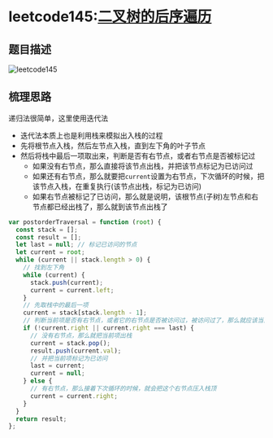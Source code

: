 # leetcode145:[二叉树的后序遍历](https://leetcode-cn.com/problems/binary-tree-postorder-traversal/)

## 题目描述

![leetcode145](https://blog-1256985533.cos.ap-nanjing.myqcloud.com/img/leetcode145_postorderTraversal.png)

## 梳理思路

递归法很简单，这里使用迭代法

- 迭代法本质上也是利用栈来模拟出入栈的过程
- 先将根节点入栈，然后左节点入栈，直到左下角的叶子节点
- 然后将栈中最后一项取出来，判断是否有右节点，或者右节点是否被标记过
  - 如果没有右节点，那么直接将该节点出栈，并把该节点标记为已访问过
  - 如果还有右节点，那么就要把`current`设置为右节点，下次循环的时候，把该节点入栈，在重复执行(该节点出栈，标记为已访问)
  - 如果右节点被标记了已访问，那么就是说明，该根节点(子树)左节点和右节点都已经出栈了，那么就到该节点出栈了

```javascript
var postorderTraversal = function (root) {
  const stack = [];
  const result = [];
  let last = null; // 标记已访问的节点
  let current = root;
  while (current || stack.length > 0) {
    // 找到左下角
    while (current) {
      stack.push(current);
      current = current.left;
    }
    // 先取栈中的最后一项
    current = stack[stack.length - 1];
    // 判断当前项是否有右节点，或者它的右节点是否被访问过，被访问过了，那么就应该当前节点出栈
    if (!current.right || current.right === last) {
      // 没有右节点，那么就把当前项出栈
      current = stack.pop();
      result.push(current.val);
      // 并把当前项标记为已访问
      last = current;
      current = null;
    } else {
      // 有右节点，那么接着下次循环的时候，就会把这个右节点压入栈顶
      current = current.right;
    }
  }
  return result;
};
```
